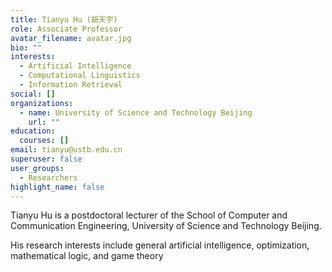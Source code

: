 ```yaml
---
title: Tianyu Hu (胡天宇)
role: Associate Professor
avatar_filename: avatar.jpg
bio: ""
interests:
  - Artificial Intelligence
  - Computational Linguistics
  - Information Retrieval
social: []
organizations:
  - name: University of Science and Technology Beijing
    url: ""
education:
  courses: []
email: tianyu@ustb.edu.cn
superuser: false
user_groups:
  - Researchers
highlight_name: false
---
```

Tianyu Hu is a postdoctoral lecturer of the School of Computer and Communication Engineering, University of Science and Technology Beijing.

His research interests include general artificial intelligence, optimization, mathematical logic, and game theory